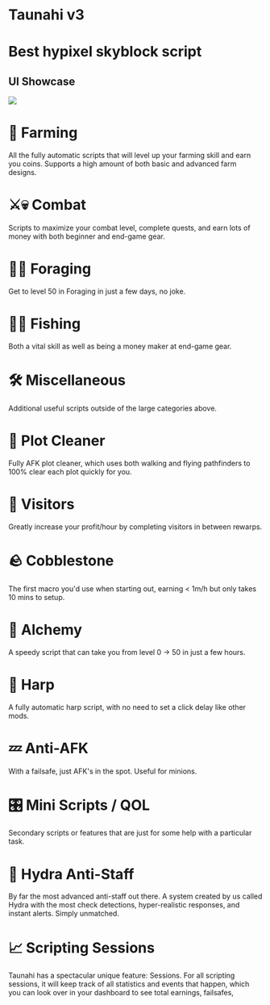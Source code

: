 # Taunahi v3
# Best hypixel skyblock script

## UI Showcase
![](https://cdn.discordapp.com/attachments/980212612153368607/1195102537313956001/menu-1ui_1.gif?ex=65b2c4f8&is=65a04ff8&hm=0c3b0f680f90dbfa771d51fc63bcefcb4bc8ce8aa2f10b6df60f01c6d2762d46&)

# 🌱 Farming
All the fully automatic scripts that will level up your farming skill and earn you coins. Supports a high amount of both basic and advanced farm designs.

# ⚔️💀 Combat
Scripts to maximize your combat level, complete quests, and earn lots of money with both beginner and end-game gear.

# 🌲🔨 Foraging
Get to level 50 in Foraging in just a few days, no joke.

# 🎣🍤 Fishing
Both a vital skill as well as being a money maker at end-game gear.

# 🛠️ Miscellaneous
Additional useful scripts outside of the large categories above.

# 🧹 Plot Cleaner
Fully AFK plot cleaner, which uses both walking and flying pathfinders to 100% clear each plot quickly for you.

# 👋 Visitors
Greatly increase your profit/hour by completing visitors in between rewarps.

# 🪨 Cobblestone
The first macro you'd use when starting out, earning < 1m/h but only takes 10 mins to setup.

# 🔮 Alchemy
A speedy script that can take you from level 0 → 50 in just a few hours.

# 🎺 Harp
A fully automatic harp script, with no need to set a click delay like other mods.

# 💤 Anti-AFK
With a failsafe, just AFK's in the spot. Useful for minions.

# 🎛️ Mini Scripts / QOL
Secondary scripts or features that are just for some help with a particular task.

# 👮️ Hydra Anti-Staff
By far the most advanced anti-staff out there. A system created by us called Hydra with the most check detections, hyper-realistic responses, and instant alerts. Simply unmatched.

# 📈 Scripting Sessions
Taunahi has a spectacular unique feature: Sessions. For all scripting sessions, it will keep track of all statistics and events that happen, which you can look over in your dashboard to see total earnings, failsafes,
